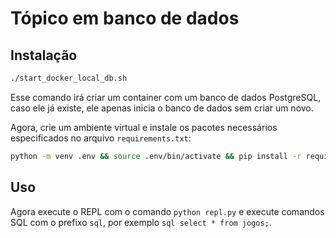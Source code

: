 # Tópico em banco de dados

## Instalação

```bash
./start_docker_local_db.sh
```

Esse comando irá criar um container com um banco de dados PostgreSQL, caso
ele já existe, ele apenas inicia o banco de dados sem criar um novo.

Agora, crie um ambiente virtual e instale os pacotes necessários especificados
no arquivo `requirements.txt`:

```bash
python -m venv .env && source .env/bin/activate && pip install -r requirements.txt
```

## Uso

Agora execute o REPL com o comando `python repl.py` e execute comandos SQL
com o prefixo `sql`, por exemplo `sql select * from jogos;`.
